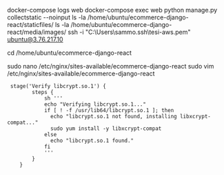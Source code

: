 docker-compose logs web
docker-compose exec web python manage.py collectstatic --noinput
ls -la /home/ubuntu/ecommerce-django-react/staticfiles/
ls -la /home/ubuntu/ecommerce-django-react/media/images/
ssh -i "C:\Users\sammo\.ssh\tesi-aws.pem" ubuntu@3.76.217.10


cd /home/ubuntu/ecommerce-django-react

sudo nano /etc/nginx/sites-available/ecommerce-django-react
sudo vim /etc/nginx/sites-available/ecommerce-django-react


     stage('Verify libcrypt.so.1') {
            steps {
                sh '''
                echo "Verifying libcrypt.so.1..."
                if [ ! -f /usr/lib64/libcrypt.so.1 ]; then
                  echo "libcrypt.so.1 not found, installing libxcrypt-compat..."
                  sudo yum install -y libxcrypt-compat
                else
                  echo "libcrypt.so.1 found."
                fi
                '''
            }
        }